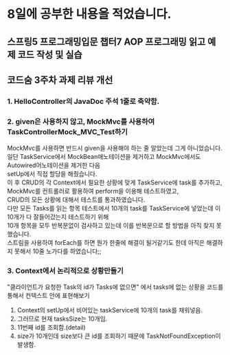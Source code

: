 # 8일에 공부한 내용을 적었습니다.

## 스프링5 프로그래밍입문 챕터7 AOP 프로그래밍 읽고 예제 코드 작성 및 실습

## 코드숨 3주차 과제 리뷰 개선
### 1. HelloController의 JavaDoc 주석 1줄로 축약함.
### 2. given은 사용하지 않고, MockMvc를 사용하여 TaskControllerMock_MVC_Test하기
MockMvc를 사용하면 반드시 given을 사용해야 하는 줄 알았는데 그게 아니었습니다.<br>
일단 TaskService에서 MockBean애노테이션을 제거하고 MockMvc에서도 Autowired어노테이션을 제거한 다음<br>
setUp에서 직접 할당을 해줬습니다.<br>
이 후 CRUD의 각 Context에서 필요한 상황에 맞게 TaskService에 task를 추가하고,<br>
MockMvc를 컨트롤러로 활용하여 perform을 이용해 테스트하였고,<br>
CRUD의 모든 상황에 대해서 테스트를 통과하였습니다.<br>
다만 모든 Tasks를 읽는 항목 테스트에서 10개의 task를 TaskService에 넣었는데 이 10개가 다 잘들어갔는지 테스트하기 위해<br>10개 항목을 모두 반복문없이 검사하고 있는데 이를 반복문으로 할 방법을 아직 찾지 못했습니다.<br>
스트림을 사용하여 forEach를 하면 뭔가 한줄에 해결이 될거같기도 한데 아직은 해결하지 못해서 10줄 노가다를 하였습니다;;<br>
### 3.  Context에서 논리적으로 상황만들기
"클라이언트가 요청한 Task의 id가 Tasks에 없으면" 에서 tasks에 없는 상황을 코드를 통해서 컨텍스트 안에 표현해보기<br>
1. Context의 setUp에서 비어있는 taskService에 10개의 task를 채워넣음.<br>
2. 그러므로 현재 tasksSize는 10개임.
3. 11번째 id를 조회함.(detail)
4. size가 10개인데 size보다 큰 id를 조회하기 때문에 TaskNotFoundException이 발생함.
